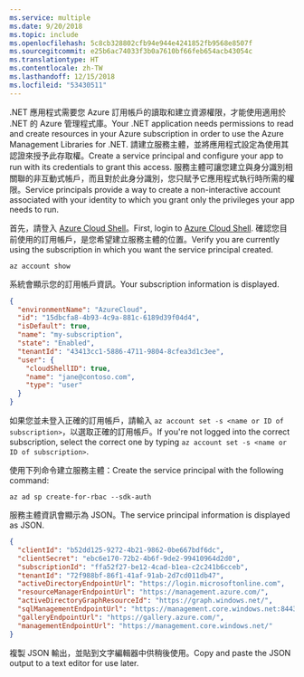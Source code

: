 ```yaml
---
ms.service: multiple
ms.date: 9/20/2018
ms.topic: include
ms.openlocfilehash: 5c8cb328802cfb94e944e4241852fb9568e8507f
ms.sourcegitcommit: e25b6ac74033f3b0a7610bf66feb654acb43054c
ms.translationtype: HT
ms.contentlocale: zh-TW
ms.lasthandoff: 12/15/2018
ms.locfileid: "53430511"
---
```

<span data-ttu-id="cce15-101">.NET 應用程式需要您 Azure 訂用帳戶的讀取和建立資源權限，才能使用適用於 .NET 的 Azure 管理程式庫。</span><span class="sxs-lookup"><span data-stu-id="cce15-101">Your .NET application needs permissions to read and create resources in your Azure subscription in order to use the Azure Management Libraries for .NET.</span></span> <span data-ttu-id="cce15-102">請建立服務主體，並將應用程式設定為使用其認證來授予此存取權。</span><span class="sxs-lookup"><span data-stu-id="cce15-102">Create a service principal and configure your app to run with its credentials to grant this access.</span></span> <span data-ttu-id="cce15-103">服務主體可讓您建立與身分識別相關聯的非互動式帳戶，而且對於此身分識別，您只賦予它應用程式執行時所需的權限。</span><span class="sxs-lookup"><span data-stu-id="cce15-103">Service principals provide a way to create a non-interactive account associated with your identity to which you grant only the privileges your app needs to run.</span></span>

<span data-ttu-id="cce15-104">首先，請登入 [Azure Cloud Shell](https://shell.azure.com/bash)。</span><span class="sxs-lookup"><span data-stu-id="cce15-104">First, login to [Azure Cloud Shell](https://shell.azure.com/bash).</span></span> <span data-ttu-id="cce15-105">確認您目前使用的訂用帳戶，是您希望建立服務主體的位置。</span><span class="sxs-lookup"><span data-stu-id="cce15-105">Verify you are currently using the subscription in which you want the service principal created.</span></span> 

```azurecli-interactive
az account show
```

<span data-ttu-id="cce15-106">系統會顯示您的訂用帳戶資訊。</span><span class="sxs-lookup"><span data-stu-id="cce15-106">Your subscription information is displayed.</span></span>

```json
{
  "environmentName": "AzureCloud",
  "id": "15dbcfa8-4b93-4c9a-881c-6189d39f04d4",
  "isDefault": true,
  "name": "my-subscription",
  "state": "Enabled",
  "tenantId": "43413cc1-5886-4711-9804-8cfea3d1c3ee",
  "user": {
    "cloudShellID": true,
    "name": "jane@contoso.com",
    "type": "user"
  }
}
```

<span data-ttu-id="cce15-107">如果您並未登入正確的訂用帳戶，請輸入 `az account set -s <name or ID of subscription>`，以選取正確的訂用帳戶。</span><span class="sxs-lookup"><span data-stu-id="cce15-107">If you're not logged into the correct subscription, select the correct one by typing `az account set -s <name or ID of subscription>`.</span></span>

<span data-ttu-id="cce15-108">使用下列命令建立服務主體：</span><span class="sxs-lookup"><span data-stu-id="cce15-108">Create the service principal with the following command:</span></span>

```azurecli-interactive
az ad sp create-for-rbac --sdk-auth
```

<span data-ttu-id="cce15-109">服務主體資訊會顯示為 JSON。</span><span class="sxs-lookup"><span data-stu-id="cce15-109">The service principal information is displayed as JSON.</span></span>

```json
{
  "clientId": "b52dd125-9272-4b21-9862-0be667bdf6dc",
  "clientSecret": "ebc6e170-72b2-4b6f-9de2-99410964d2d0",
  "subscriptionId": "ffa52f27-be12-4cad-b1ea-c2c241b6cceb",
  "tenantId": "72f988bf-86f1-41af-91ab-2d7cd011db47",
  "activeDirectoryEndpointUrl": "https://login.microsoftonline.com",
  "resourceManagerEndpointUrl": "https://management.azure.com/",
  "activeDirectoryGraphResourceId": "https://graph.windows.net/",
  "sqlManagementEndpointUrl": "https://management.core.windows.net:8443/",
  "galleryEndpointUrl": "https://gallery.azure.com/",
  "managementEndpointUrl": "https://management.core.windows.net/"
}
```

<span data-ttu-id="cce15-110">複製 JSON 輸出，並貼到文字編輯器中供稍後使用。</span><span class="sxs-lookup"><span data-stu-id="cce15-110">Copy and paste the JSON output to a text editor for use later.</span></span>
